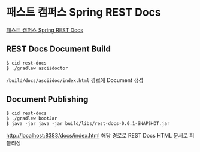 # 패스트 캠퍼스 Spring REST Docs

[패스트 캠퍼스 Spring REST Docs](https://fastcampus.co.kr/dev_online_spring)

## REST Docs Document Build

```
$ cid rest-docs
$ ./gradlew asciidoctor
```

`/build/docs/asciidoc/index.html` 경로에 Document 생성

## Document Publishing

```
$ cid rest-docs
$ ./gradlew bootJar
$ java -jar java -jar build/libs/rest-docs-0.0.1-SNAPSHOT.jar 
```

[http://localhost:8383/docs/index.html](http://localhost:8383/docs/index.html) 해당 경로로 REST Docs HTML 문서로 퍼블리싱